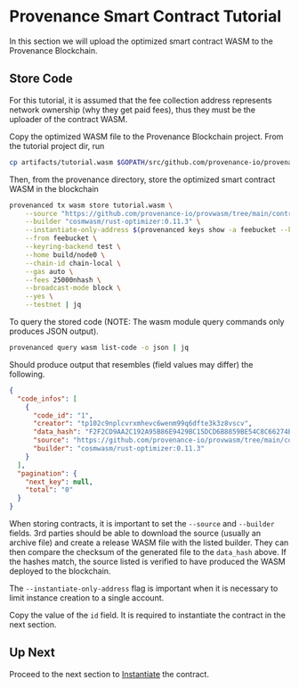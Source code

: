 # Provenance Smart Contract Tutorial

In this section we will upload the optimized smart contract WASM to the Provenance Blockchain.

## Store Code

For this tutorial, it is assumed that the fee collection address represents network ownership
(why they get paid fees), thus they must be the uploader of the contract WASM.

Copy the optimized WASM file to the Provenance Blockchain project. From the tutorial project dir,
run

```bash
cp artifacts/tutorial.wasm $GOPATH/src/github.com/provenance-io/provenance
```

Then, from the provenance directory, store the optimized smart contract WASM in the blockchain

```bash
provenanced tx wasm store tutorial.wasm \
    --source "https://github.com/provenance-io/provwasm/tree/main/contracts/tutorial" \
    --builder "cosmwasm/rust-optimizer:0.11.3" \
    --instantiate-only-address $(provenanced keys show -a feebucket --keyring-backend test --home build/node0 --testnet) \
    --from feebucket \
    --keyring-backend test \
    --home build/node0 \
    --chain-id chain-local \
    --gas auto \
    --fees 25000nhash \
    --broadcast-mode block \
    --yes \
    --testnet | jq
```

To query the stored code (NOTE: The wasm module query commands only produces JSON output).

```bash
provenanced query wasm list-code -o json | jq
```

Should produce output that resembles (field values may differ) the following.

```json
{
  "code_infos": [
    {
      "code_id": "1",
      "creator": "tp102c9nplcvrxmhevc6wenm99q6dfte3k3z8vscv",
      "data_hash": "F2F2CD9AA2C192A95B86E9429BC15DCD6B8859BE54C8C66274B80347D2443D82",
      "source": "https://github.com/provenance-io/provwasm/tree/main/contracts/tutorial",
      "builder": "cosmwasm/rust-optimizer:0.11.3"
    }
  ],
  "pagination": {
    "next_key": null,
    "total": "0"
  }
}
```

When storing contracts, it is important to set the `--source` and `--builder` fields. 3rd parties
should be able to download the source (usually an archive file) and create a release WASM file with
the listed builder. They can then compare the checksum of the generated file to the `data_hash`
above. If the hashes match, the source listed is verified to have produced the WASM deployed to the
blockchain.

The `--instantiate-only-address` flag is important when it is necessary to limit instance creation
to a single account.

Copy the value of the `id` field. It is required to instantiate the contract in the next section.

## Up Next

Proceed to the next section to [Instantiate](10-instantiate.md) the contract.
